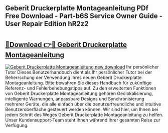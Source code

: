 ## Geberit Druckerplatte Montageanleitung PDf Free Download - Part-b6S Service Owner Guide - User Repair Edition hR2z2

# <h2><a href="http://df7qem.blite.top/?on=Geberit+Druckerplatte+Montageanleitung">🔗Download 👉🔴 Geberit Druckerplatte Montageanleitung</a></h2>

[![Geberit Druckerplatte Montageanleitung new download](https://i.imgur.com/lujVjoI.png)](http://df7qem.blite.top/?on=Geberit+Druckerplatte+Montageanleitung)
Ihr persönlicher Tutor Dieses Benutzerhandbuch dient als Ihr persönlicher Tutor bei der Beherrschung der Verwendung Ihres neuen Geberit Druckerplatte Montageanleitung. Bitte bewahren Sie dieses Handbuch für zukünftige Referenz- und Fehlerbehebungstipps auf. Zu den erweiterten Funktionen von Geberit Druckerplatte Montageanleitung gehören Geolokalisierung, intelligente Warnungen, anpassbare Designs und Synchronisierung mehrerer Geräte, die alle einfach über die benutzerfreundliche und intuitive Benutzeroberfläche gesteuert werden können. Wir sind hier, um Ihnen bei jedem Schritt des Weges Geberit Druckerplatte Montageanleitung zu helfen. Unser Kundensupport-Team steht Ihnen während Ihrer gesamten Reise zur Verfügung.
